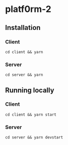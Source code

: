 # platf0rm-2

## Installation

### Client

`cd client && yarn`

### Server

`cd server && yarn`

## Running locally

### Client

`cd client && yarn start`

### Server

`cd server && yarn devstart`
